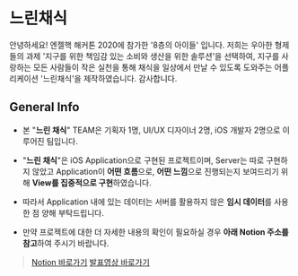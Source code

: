 # 느린채식

안녕하세요!
엔젤핵 해커톤 2020에 참가한 '8층의 아이들' 입니다.
저희는 우아한 형제들의 과제 '지구를 위한 책임감 있는 소비와 생산을 위한 솔루션'을 선택하여, 지구를 사랑하는 모든 사람들이 작은 실천을 통해 채식을 일상에서 만날 수 있도록 도와주는 어플리케이션 '느린채식'을 제작하였습니다.
감사합니다.

## General Info ##
- 본 "**느린 채식**" TEAM은 기획자 1명, UI/UX 디자이너 2명, iOS 개발자 2명으로 이루어진 팀입니다.

- "**느린 채식**"은 iOS Application으로 구현된 프로젝트이며, Server는 따로 구현하지 않았고
    Application이 **어떤 흐름**으로, **어떤 느낌**으로 진행되는지 보여드리기 위해 **View를 집중적으로 구현**하였습니다.

- 따라서 Application 내에 있는 데이터는 서버를 활용하지 않은 **임시 데이터**를 사용한 점 양해 부탁드립니다.

- 만약 프로젝트에 대한 더 자세한 내용의 확인이 필요하실 경우 **아래 Notion 주소를 참고**하여 주시기 바랍니다.

> [Notion 바로가기](https://www.notion.so/509378ac1fd64a7d8f33ae9c7328fef2)
> [발표영상 바로가기](https://youtu.be/7g13ISc7dRs)

